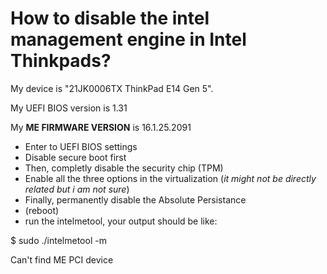 # How to disable the intel management engine in Intel Thinkpads?

My device is "21JK0006TX ThinkPad E14 Gen 5".

My UEFI BIOS version is 1.31

My **ME FIRMWARE VERSION** is 16.1.25.2091

- Enter to UEFI BIOS settings
- Disable secure boot first
- Then, completly disable the security chip (TPM)
- Enable all the three options in the virtualization (*it might not be directly related but i am not sure*)
- Finally, permanently disable the Absolute Persistance
- (reboot)
- run the intelmetool, your output should be like:


$ sudo ./intelmetool -m

Can't find ME PCI device

